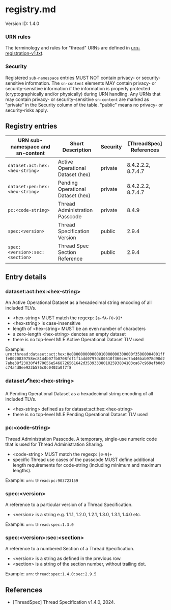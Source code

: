 # registry.md

Version ID: 1.4.0

### URN rules
The terminology and rules for "thread" URNs are defined in [urn-registration-v1.txt](urn-registration-v1.txt).

### Security 
Registered `sub-namespace` entries MUST NOT contain privacy- or security-sensitive information. The `sn-content` elements MAY contain privacy- or security-sensitive information if the information is properly protected (cryptographically and/or physically) during URN handling.
Any URNs that may contain privacy- or security-sensitive `sn-content` are marked as "private" in the Security column of the table. "public" means no privacy- or security-risks apply.


## Registry entries

| URN sub-namespace and sn-content | Short Description                 | Security | [ThreadSpec] References
|----------------------------------|-----------------------------------|----------|------------------------ 
| `dataset:act:hex:<hex-string>`   | Active Operational Dataset (hex)  | private  | 8.4.2.2.2, 8.7.4.7
| `dataset:pen:hex:<hex-string>`   | Pending Operational Dataset (hex) | private  | 8.4.2.2.2, 8.7.4.7
| `pc:<code-string>`               | Thread Administration Passcode    | private  | 8.4.9
| `spec:<version>`                 | Thread Specification Version      | public   | 2.9.4
| `spec:<version>:sec:<section>`   | Thread Spec Section Reference     | public   | 2.9.4


## Entry details

### dataset:act:hex:\<hex-string>	
An Active Operational Dataset as a hexadecimal string encoding of all included TLVs. 
- \<hex-string> MUST match the regexp: `[a-fA-F0-9]*` 
- \<hex-string> is case-insensitive
- length of \<hex-string> MUST be an even number of characters
- a zero-length \<hex-string> denotes an empty dataset
- there is no top-level MLE Active Operational Dataset TLV used

Example: `urn:thread:dataset:act:hex:0e080000000000010000000300000f35060004001fffe0020839758ec8144b07fb0708fdf1f1add0797dc00510f366cec7a446bab978d90d27abe38f23030f4f70656e5468726561642d353933380102593804103ca67c969efb0d0c74a4d8ee923b576c0c0402a0f7f8`


### dataset:pen:hex:\<hex-string>	
A Pending Operational Dataset as a hexadecimal string encoding of all included TLVs.
- \<hex-string> defined as for dataset:act:hex:\<hex-string>
- there is no top-level MLE Pending Operational Dataset TLV used


### pc:\<code-string>
Thread Administration Passcode. A temporary, single-use numeric code that is used for Thread Administration Sharing.
- \<code-string> MUST match the regexp: `[0-9]+`
- specific Thread use cases of the passcode MUST define additional length requirements for code-string (including minimum and maximum lengths).

Example: `urn:thread:pc:903723159`


### spec:\<version>
A reference to a particular version of a Thread Specification.
- \<version> is a string e.g. 1.1.1, 1.2.0, 1.2.1, 1.3.0, 1.3.1, 1.4.0 etc.

Example: `urn:thread:spec:1.3.0`


### spec:\<version>:sec:\<section>
A reference to a numbered Section of a Thread Specification.
- \<version> is a string as defined in the previous row.
- \<section> is a string of the section number, without trailing dot.

Example: `urn:thread:spec:1.4.0:sec:2.9.5`


## References
- [ThreadSpec] Thread Specification v1.4.0, 2024.
